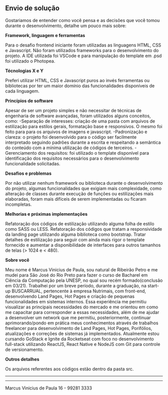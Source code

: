 ## Envio de solução

Gostariamos de entender como você pensa e as decisões que você tomou durante o desenvolvimento, detalhe um pouco mais sobre:

**Framework, linguagem e ferramentas**

Para o desafio frontend iniciante foram utilizadas as linguagens HTML, CSS e Javascript. Não foram utilizados frameworks para o desenvolvimento do projeto. A IDE utilizada foi VSCode e para manipulação do template em .psd foi utilizado o Photopea.

**Técnologias X e Y**

Preferi utilizar HTML, CSS e Javascript puros ao invés ferramentas ou bibliotecas por ter um maior domínio das funcionalidades disponíveis de cada linguagem.

**Princípios de software**

Apesar de ser um projeto simples e não necessitar de técnicas de engenharia de software avançadas, foram utilizados alguns conceitos, como: 
-Separação de interesses: criação de uma pasta com arquivos de estilização para estilos gerais, formatação base e responsivos. O mesmo foi feito para para os arquivos de imagens e javascript.
-Padronização e clareza: o projeto foi desenvolvido para o código ser facilmente interpretado seguindo padrões durante a escrita e respeitando a semântica do conteúdo com a mínima utilização de códigos de terceiros.
-Gerenciamento dos requisitos: foi utilizado o template disponível para identificação dos requisitos necessários para o desenvolvimento funcionalidade solicitadas.   


**Desafios e problemas**

Por não utilizar nenhum framework ou biblioteca durante o desenvolvimento do projeto, algumas funcionalidades que exigiam mais complexidade, como alteração de classes durante execução de funções ou estilizações mais elaboradas, foram mais difíceis de serem implementadas ou ficaram incompletas.

**Melhorias e próximas implementações**

Refatoração dos códigos de estilização utilizando alguma folha de estilo como SASS ou LESS. Refatoração dos códigos que tratam a responsividade da landing page utilizando alguma biblioteca como bootstrap. Tratar detalhes de estilização para seguir com ainda mais rigor o template fornecido e aumentar a disponibilidade de interfaces para outros tamanhos de telas (> 1024 e < 480).

**Sobre você**

Meu nome é Marcus Vinicius de Paula, sou natural de Ribeirão Petro e me mudei para São José do Rio Preto para fazer o curso de Bacharel em Ciência da Computação pela UNESP, no qual sou recém formado(conclusão em 03/21). Trabalhei por um breve período, durante a graduação, na start-up BUSCARRUAL, pertencente à empresa Nutrimais, com front-end, desenvolvendo Land Pages, Hot Pages e criação de pequenas funcionalidades em sistemas internos. Essa experiência me permitiu visualizar as principais necessidades do mercado e me orientou em como me capacitar para corresponder a essas necessidades, além de me ajudar a desenvolver um network que me permitiu, posteriormente, continuar aprimorando/pondo em prática meus conhecimentos através de trabalhos freelancer para desenvolvimento de Land Pages, Hot Pages, Porifólios, atualizações e correções de sistemas já implementados. Atualmente estou cursando GoStack e Ignite da Rocketseat com foco no desenvolvimento full-stack utilizando ReactJS, React Native e NodeJS com Git para controle de versionamento.

**Outros detalhes**

Os arquivos referentes aos códigos estão dentro da pasta src.

---
---

Marcus Vinicius de Paula
16 - 99281 3333


